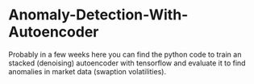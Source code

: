 # Anomaly-Detection-With-Autoencoder

Probably in a few weeks here you can find the python code to train an stacked (denoising) autoencoder with tensorflow and evaluate it to find anomalies in market data (swaption volatilities).
